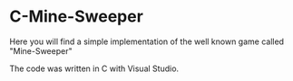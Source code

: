 # C-Mine-Sweeper

Here you will find a simple implementation of the well known game called "Mine-Sweeper"

The code was written in C with Visual Studio.
